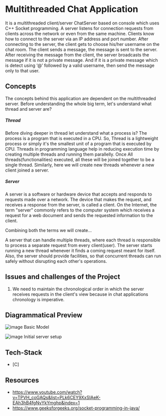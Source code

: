 # Multithreaded Chat Application

It is a multithreaded client/server ChatServer based on console which uses C++ Socket programming. A server listens for connection requests from clients across the network or even from the same machine. Clients know how to connect to the server via an IP address and port number. After connecting to the server, the client gets to choose his/her username on the chat room. The client sends a message, the message is sent to the server. After receiving the message from the client, the server broadcasts the message if it is not a private message. And if it is a private message which is detect using ‘@’ followed by a valid username, then send the message only to that user.



## Concepts
The concepts behind this application are dependent on the multithreaded server. Before understanding the whole big term, let's understand what thread and server are?
##### Thread
Before diving deeper in thread let understand what a process is?
The process is a program that is executed in a CPU. So, Thread is a lightweight process or simply it's the smallest unit of a program that is executed by CPU. Threads in programming language help in reducing execution time by creating multiple threads and running them parallelly.
Once All threads(functionalities) executed, all these will be joined together to be a single thread. Similarly, here we will create new threads whenever a new client joined a server.
##### Server
A server is a software or hardware device that accepts and responds to requests made over a network. The device that makes the request, and receives a response from the server, is called a client. On the Internet, the term "server" commonly refers to the computer system which receives a request for a web document and sends the requested information to the client.

Combining both the terms we will create...

A server that can handle multiple threads, where each thread is responsible to process a separate request from every client(user). The server starts running a new thread whenever it finds a coming request meant for itself. Also, the server should provide facilities, so that concurrent threads can run safely without disrupting each other's operations.

## Issues and challenges of the Project
1. We need to maintain the chronological order in which the server receives requests in the client's view because in chat applications chronology is imperative.

## Diagrammatical Preview
![image](https://user-images.githubusercontent.com/42748556/75666415-c7ccde80-5c9b-11ea-984b-ba7fe3d3f224.png)
Basic Model

![image](https://user-images.githubusercontent.com/42748556/75666596-14181e80-5c9c-11ea-810b-94efbb19ad16.png)
Initial server setup

## Tech-Stack
- [C]

## Resources

 - https://www.youtube.com/watch?v=TPVH_coGAQs&list=PLk6CEY9XxSIAeK-EAh3hB4fgNvYkYmghp&index=1
 - https://www.geeksforgeeks.org/socket-programming-in-java/
